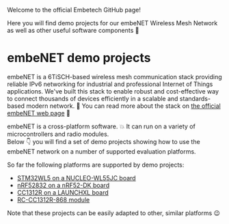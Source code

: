 Welcome to the official Embetech GitHub page!

Here you will find demo projects for our embeNET Wireless Mesh Network as well as other useful software components :muscle:

# embeNET demo projects

embeNET is a 6TiSCH-based wireless mesh communication stack providing reliable IPv6 networking for industrial and professional Internet of Things applications. We've built this stack to enable robust and cost-effective way to connect thousands of devices efficiently in a scalable and standards-based modern network. :star_struck: You can read more about the stack on [the official embeNET web page](https://embe.net) :eyes:

embeNET is a cross-platform software. :boom: It can run on a variety of microcontrollers and radio modules.\
Below :point_down: you will find a set of demo projects showing how to use the embeNET network on a number of supported evaluation platforms.

So far the following platforms are supported by demo projects:
- [STM32WL5 on a NUCLEO-WL55JC board](https://github.com/embetech-offcial/embenet-demo-nucleo-wl55jc)
- [nRF52832 on a nRF52-DK board](https://github.com/embetech-official/embenet-demo-nrf52dk)
- [CC1312R on a LAUNCHXL board](https://github.com/embetech-official/embenet-demo-launchxl-cc1312r1)
- [RC-CC1312R-868 module](https://github.com/embetech-official/embenet-demo-rc-cc1312r-868)

Note that these projects can be easily adapted to other, similar platforms :wink:
